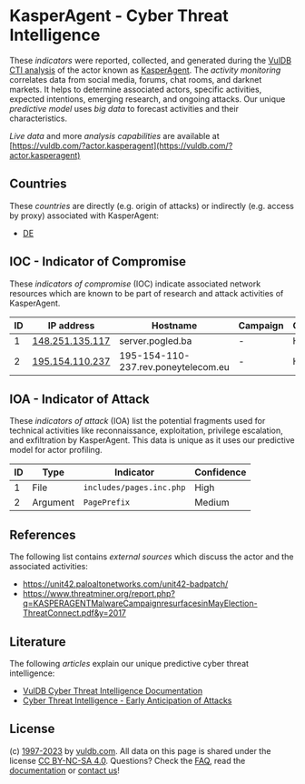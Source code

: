 # KasperAgent - Cyber Threat Intelligence

These _indicators_ were reported, collected, and generated during the [VulDB CTI analysis](https://vuldb.com/?kb.cti) of the actor known as [KasperAgent](https://vuldb.com/?actor.kasperagent). The _activity monitoring_ correlates data from social media, forums, chat rooms, and darknet markets. It helps to determine associated actors, specific activities, expected intentions, emerging research, and ongoing attacks. Our unique _predictive model_ uses _big data_ to forecast activities and their characteristics.

_Live data_ and more _analysis capabilities_ are available at [https://vuldb.com/?actor.kasperagent](https://vuldb.com/?actor.kasperagent)

## Countries

These _countries_ are directly (e.g. origin of attacks) or indirectly (e.g. access by proxy) associated with KasperAgent:

* [DE](https://vuldb.com/?country.de)

## IOC - Indicator of Compromise

These _indicators of compromise_ (IOC) indicate associated network resources which are known to be part of research and attack activities of KasperAgent.

ID | IP address | Hostname | Campaign | Confidence
-- | ---------- | -------- | -------- | ----------
1 | [148.251.135.117](https://vuldb.com/?ip.148.251.135.117) | server.pogled.ba | - | High
2 | [195.154.110.237](https://vuldb.com/?ip.195.154.110.237) | 195-154-110-237.rev.poneytelecom.eu | - | High

## IOA - Indicator of Attack

These _indicators of attack_ (IOA) list the potential fragments used for technical activities like reconnaissance, exploitation, privilege escalation, and exfiltration by KasperAgent. This data is unique as it uses our predictive model for actor profiling.

ID | Type | Indicator | Confidence
-- | ---- | --------- | ----------
1 | File | `includes/pages.inc.php` | High
2 | Argument | `PagePrefix` | Medium

## References

The following list contains _external sources_ which discuss the actor and the associated activities:

* https://unit42.paloaltonetworks.com/unit42-badpatch/
* https://www.threatminer.org/report.php?q=KASPERAGENTMalwareCampaignresurfacesinMayElection-ThreatConnect.pdf&y=2017

## Literature

The following _articles_ explain our unique predictive cyber threat intelligence:

* [VulDB Cyber Threat Intelligence Documentation](https://vuldb.com/?kb.cti)
* [Cyber Threat Intelligence - Early Anticipation of Attacks](https://www.scip.ch/en/?labs.20201022)

## License

(c) [1997-2023](https://vuldb.com/?kb.changelog) by [vuldb.com](https://vuldb.com/?kb.about). All data on this page is shared under the license [CC BY-NC-SA 4.0](https://creativecommons.org/licenses/by-nc-sa/4.0/). Questions? Check the [FAQ](https://vuldb.com/?kb.faq), read the [documentation](https://vuldb.com/?kb) or [contact us](https://vuldb.com/?contact)!
